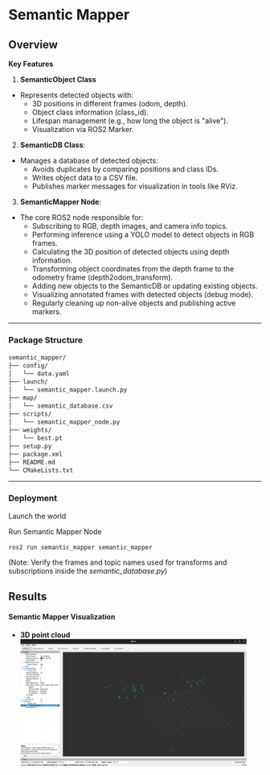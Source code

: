 
# Semantic Mapper

## Overview

**Key Features**

1. **SemanticObject Class**
- Represents detected objects with:
  - 3D positions in different frames (odom, depth).
  - Object class information (class_id).
  - Lifespan management (e.g., how long the object is "alive").
  - Visualization via ROS2 Marker.
2. **SemanticDB Class**:

- Manages a database of detected objects:
  - Avoids duplicates by comparing positions and class IDs.
  - Writes object data to a CSV file.
  - Publishes marker messages for visualization in tools like RViz.
3. **SemanticMapper Node**:

- The core ROS2 node responsible for:
  - Subscribing to RGB, depth images, and camera info topics.
  - Performing inference using a YOLO model to detect objects in RGB frames.
  - Calculating the 3D position of detected objects using depth information.
  - Transforming object coordinates from the depth frame to the odometry frame (depth2odom_transform).
  - Adding new objects to the SemanticDB or updating existing objects.
  - Visualizing annotated frames with detected objects (debug mode).
  - Regularly cleaning up non-alive objects and publishing active markers.

---

### Package Structure

```plaintext
semantic_mapper/
├── config/
│   └── data.yaml                 
├── launch/
│   └── semantic_mapper.launch.py 
├── map/
│   └── semantic_database.csv     
├── scripts/
│   └── semantic_mapper_node.py   
├── weights/
│   └── best.pt                   
├── setup.py                      
├── package.xml                   
├── README.md                    
└── CMakeLists.txt                
```

---

### **Deployment**
Launch the world

Run Semantic Mapper Node
   ```bash
   ros2 run semantic_mapper semantic_mapper
   ```

   (Note: Verify the frames and topic names used for transforms and subscriptions inside the *semantic_database.py*)

   

## Results

#### **Semantic Mapper Visualization**
- **3D point cloud**  
  <img src="semantic_map.png" width="450" alt="Point Cloud" />

